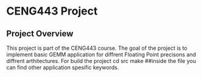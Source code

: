 # CENG443 Project

## Project Overview
This project is part of the CENG443 course. The goal of the project is to implement basic GEMM application for diffrent Floating Point precisons and diffrent  arthitectures.
For build the project 
cd src
make ##inside the  file  you can find  other application spesific keywords.

